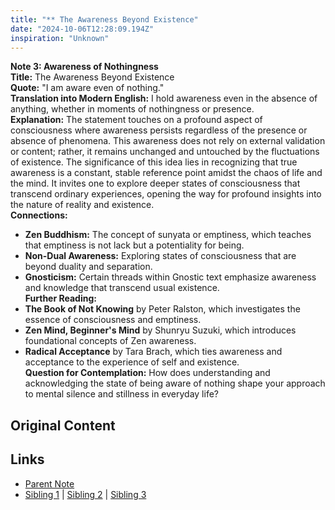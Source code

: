 ```yaml
---
title: "** The Awareness Beyond Existence"
date: "2024-10-06T12:28:09.194Z"
inspiration: "Unknown"
---
```



**Note 3: Awareness of Nothingness**  
**Title:** The Awareness Beyond Existence  
**Quote:** "I am aware even of nothing."  
**Translation into Modern English:** I hold awareness even in the absence of anything, whether in moments of nothingness or presence.  
**Explanation:** The statement touches on a profound aspect of consciousness where awareness persists regardless of the presence or absence of phenomena. This awareness does not rely on external validation or content; rather, it remains unchanged and untouched by the fluctuations of existence. The significance of this idea lies in recognizing that true awareness is a constant, stable reference point amidst the chaos of life and the mind. It invites one to explore deeper states of consciousness that transcend ordinary experiences, opening the way for profound insights into the nature of reality and existence.  
**Connections:**  
- **Zen Buddhism:** The concept of sunyata or emptiness, which teaches that emptiness is not lack but a potentiality for being.  
- **Non-Dual Awareness:** Exploring states of consciousness that are beyond duality and separation.  
- **Gnosticism:** Certain threads within Gnostic text emphasize awareness and knowledge that transcend usual existence.  
**Further Reading:**  
- **The Book of Not Knowing** by Peter Ralston, which investigates the essence of consciousness and emptiness.  
- **Zen Mind, Beginner's Mind** by Shunryu Suzuki, which introduces foundational concepts of Zen awareness.  
- **Radical Acceptance** by Tara Brach, which ties awareness and acceptance to the experience of self and existence.  
**Question for Contemplation:** How does understanding and acknowledging the state of being aware of nothing shape your approach to mental silence and stillness in everyday life?  



## Original Content



## Links

- [Parent Note](/parent-note.md)
- [Sibling 1](/zettel1.md) | [Sibling 2](/zettel2.md) | [Sibling 3](/zettel3.md)
